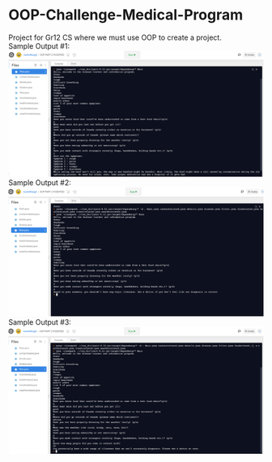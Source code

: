 # OOP-Challenge-Medical-Program
Project for Gr12 CS where we must use OOP to create a project. <br />
Sample Output #1:
![](images/java_project1.png) <br />
Sample Output #2:
![](images/java_project2.png) <br />
Sample Output #3:
![](images/java_project3.png) <br />
